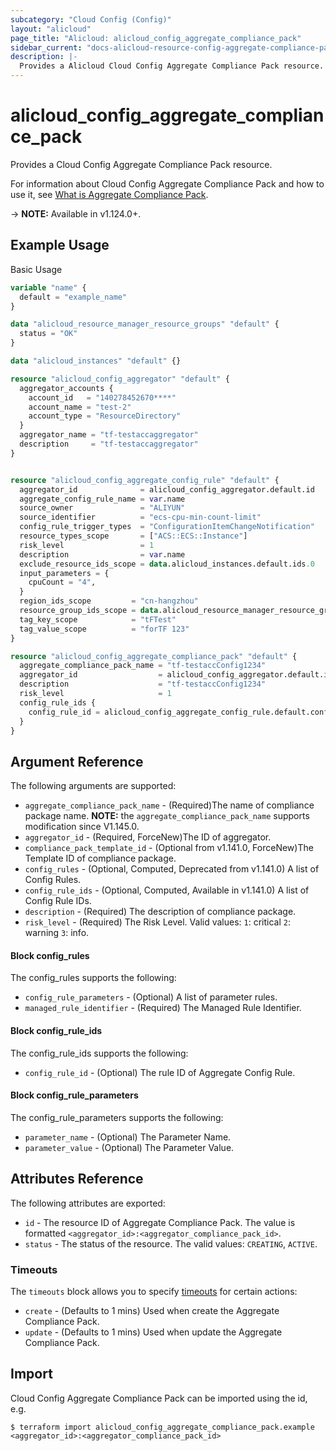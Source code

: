 ```yaml
---
subcategory: "Cloud Config (Config)"
layout: "alicloud"
page_title: "Alicloud: alicloud_config_aggregate_compliance_pack"
sidebar_current: "docs-alicloud-resource-config-aggregate-compliance-pack"
description: |-
  Provides a Alicloud Cloud Config Aggregate Compliance Pack resource.
---
```


# alicloud\_config\_aggregate\_compliance\_pack

Provides a Cloud Config Aggregate Compliance Pack resource.

For information about Cloud Config Aggregate Compliance Pack and how to use it, see [What is Aggregate Compliance Pack](https://www.alibabacloud.com/help/en/doc-detail/194753.html).

-> **NOTE:** Available in v1.124.0+.

## Example Usage

Basic Usage

```terraform
variable "name" {
  default = "example_name"
}

data "alicloud_resource_manager_resource_groups" "default" {
  status = "OK"
}

data "alicloud_instances" "default" {}

resource "alicloud_config_aggregator" "default" {
  aggregator_accounts {
    account_id   = "140278452670****"
    account_name = "test-2"
    account_type = "ResourceDirectory"
  }
  aggregator_name = "tf-testaccaggregator"
  description     = "tf-testaccaggregator"
}


resource "alicloud_config_aggregate_config_rule" "default" {
  aggregator_id              = alicloud_config_aggregator.default.id
  aggregate_config_rule_name = var.name
  source_owner               = "ALIYUN"
  source_identifier          = "ecs-cpu-min-count-limit"
  config_rule_trigger_types  = "ConfigurationItemChangeNotification"
  resource_types_scope       = ["ACS::ECS::Instance"]
  risk_level                 = 1
  description                = var.name
  exclude_resource_ids_scope = data.alicloud_instances.default.ids.0
  input_parameters = {
    cpuCount = "4",
  }
  region_ids_scope         = "cn-hangzhou"
  resource_group_ids_scope = data.alicloud_resource_manager_resource_groups.default.ids.0
  tag_key_scope            = "tFTest"
  tag_value_scope          = "forTF 123"
}

resource "alicloud_config_aggregate_compliance_pack" "default" {
  aggregate_compliance_pack_name = "tf-testaccConfig1234"
  aggregator_id                  = alicloud_config_aggregator.default.id
  description                    = "tf-testaccConfig1234"
  risk_level                     = 1
  config_rule_ids {
    config_rule_id = alicloud_config_aggregate_config_rule.default.config_rule_id
  }
}

```

## Argument Reference

The following arguments are supported:

* `aggregate_compliance_pack_name` - (Required)The name of compliance package name. **NOTE:** the `aggregate_compliance_pack_name` supports modification since V1.145.0.
* `aggregator_id` - (Required, ForceNew)The ID of aggregator.
* `compliance_pack_template_id` - (Optional from v1.141.0, ForceNew)The Template ID of compliance package.
* `config_rules` - (Optional, Computed, Deprecated from v1.141.0) A list of Config Rules.
* `config_rule_ids` - (Optional, Computed, Available in v1.141.0) A list of Config Rule IDs.
* `description` - (Required) The description of compliance package.
* `risk_level` - (Required) The Risk Level. Valid values: `1`: critical `2`: warning `3`: info.

#### Block config_rules

The config_rules supports the following: 

* `config_rule_parameters` - (Optional) A list of parameter rules.
* `managed_rule_identifier` - (Required) The Managed Rule Identifier.

#### Block config_rule_ids

The config_rule_ids supports the following:

* `config_rule_id` - (Optional) The rule ID of Aggregate Config Rule.

#### Block config_rule_parameters

The config_rule_parameters supports the following: 

* `parameter_name` - (Optional) The Parameter Name.
* `parameter_value` - (Optional) The Parameter Value.

## Attributes Reference

The following attributes are exported:

* `id` - The resource ID of Aggregate Compliance Pack. The value is formatted `<aggregator_id>:<aggregator_compliance_pack_id>`.
* `status` - The status of the resource. The valid values: `CREATING`, `ACTIVE`.

### Timeouts

The `timeouts` block allows you to specify [timeouts](https://www.terraform.io/docs/configuration-0-11/resources.html#timeouts) for certain actions:

* `create` - (Defaults to 1 mins) Used when create the Aggregate Compliance Pack.
* `update` - (Defaults to 1 mins) Used when update the Aggregate Compliance Pack.

## Import

Cloud Config Aggregate Compliance Pack can be imported using the id, e.g.

```shell
$ terraform import alicloud_config_aggregate_compliance_pack.example <aggregator_id>:<aggregator_compliance_pack_id>
```
